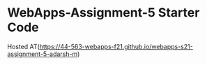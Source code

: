 # WebApps-Assignment-5 Starter Code
Hosted AT(https://44-563-webapps-f21.github.io/webapps-s21-assignment-5-adarsh-m)